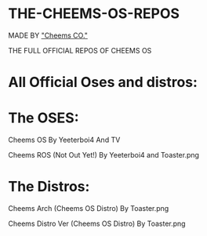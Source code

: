 # THE-CHEEMS-OS-REPOS

MADE BY ["Cheems CO."](https://yeeterboi4.github.io/cheemsco.web/index.html)

THE FULL OFFICIAL REPOS OF CHEEMS OS

# All Official Oses and distros:

# The OSES:

  Cheems OS By Yeeterboi4 And TV
  
  Cheems ROS (Not Out Yet!) By Yeeterboi4 and Toaster.png
  
# The Distros:

  Cheems Arch (Cheems OS Distro) By Toaster.png
  
  Cheems Distro Ver (Cheems OS Distro) By Toaster.png
  
